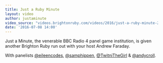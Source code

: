 ```yaml
---
title: Just a Ruby Minute
layout: video
author: justaminute
video_source: "videos.brightonruby.com/videos/2016/just-a-ruby-minute-2016.mp4"
date: '2016-07-08 14:00'
---
```


Just a Minute, the venerable BBC Radio 4 panel game institution, is given another Brighton Ruby run out with your host Andrew Faraday.

With panelists [@eileencodes](https://twitter.com/eileencodes), [@samphippen](https://twitter.com/samphippen), [@TwitniTheGirl](https://twitter.com/TwitniTheGirl) & [@andycroll](https://twitter.com/andycroll).
